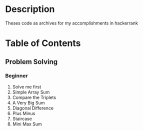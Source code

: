 # Description
Theses code as archives for my accomplishments in hackerrank

# Table of Contents
## Problem Solving
### Beginner
1. Solve me first
2. Simple Array Sum
3. Compare the Triplets
4. A Very Big Sum
5. Diagonal Difference
6. Plus Minus
7. Staircase
8. Mini Max Sum